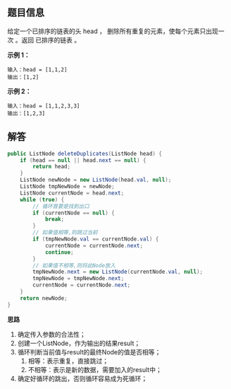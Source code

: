 ## 题目信息
给定一个已排序的链表的头 head ， 删除所有重复的元素，使每个元素只出现一次 。返回 已排序的链表 。 

**示例 1：**
```
输入：head = [1,1,2]  
输出：[1,2]  
```
**示例 2：**
```
输入：head = [1,1,2,3,3] 
输出：[1,2,3]
```

## 解答
```java
public ListNode deleteDuplicates(ListNode head) {  
    if (head == null || head.next == null) {  
        return head;  
	}  
    ListNode newNode = new ListNode(head.val, null);  
	ListNode tmpNewNode = newNode;  
	ListNode currentNode = head.next;  
	while (true) {  
		// 循环首要是找到出口
        if (currentNode == null) {  
            break;  
		}  
        // 如果值相等,则跳过当前  
		if (tmpNewNode.val == currentNode.val) {  
            currentNode = currentNode.next;  
			continue; 
		}  
        // 如果值不相等,则将此Node放入  
		tmpNewNode.next = new ListNode(currentNode.val, null);  
		tmpNewNode = tmpNewNode.next;  
		currentNode = currentNode.next;  
	}  
    return newNode;  
}
```
**思路**
1. 确定传入参数的合法性；
2. 创建一个ListNode，作为输出的结果result；
3. 循环判断当前值与result的最终Node的值是否相等；
	1. 相等：表示重复，直接跳过；
	2. 不相等：表示是新的数据，需要加入的result中；
4. 确定好循环的跳出，否则循环容易成为死循环；